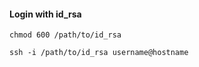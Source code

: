 #### Login with id_rsa
```linux
chmod 600 /path/to/id_rsa

ssh -i /path/to/id_rsa username@hostname
```




